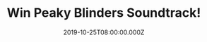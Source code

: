 ---
campaign-uuid: "c-ec5e7a4c-3429-4007-b1b1-a11b03323025"
type: "Competition"
category: "Music"
date: "2019-10-25T08:00:00.000Z"
end-date: "2019-11-25T23:59:00.000Z"
disable-form: false
is_promoted: false
has_entry_page: true
title: "Win Peaky Blinders Soundtrack!"
competition-description: "<p>What is a show without a soundtrack? The best part of\
  \ the show could not be missed by anybody! That is why we are calling all Peaky\
  \ Blinders fans: we are giving away the original soundtrack album from the incredible\
  \ series Peaky Blinders. </p>\n<p>If you loved the show… get ready to have the soundtrack\
  \ on your hands. Click below for a chance to win it now.</p>\n"
hero-header: "Win Peaky Blinders Soundtrack!"
terms-confirmation: "N/A"
banner-img: "https://assets.expresslyapp.com/asset-3b4550bd-95e8-4d0c-bdfb-7027c6d8bcd5.jpg"
logo-left-href: "http://club.expressly.io"
logo-left-image: "https://assets.expresslyapp.com/asset-6f3217f1-908f-4a50-b3ba-8229c549cc75.jpg"
logo-left-title: "Expressly club"
bg-image-hero: "https://assets.expresslyapp.com/asset-6a99c69c-efbd-4ec9-a611-7448c47391b6.jpg"
bg-image-first: "https://assets.expresslyapp.com/asset-86c0477c-b112-4b16-afa1-bad90e22cec6.jpg"
section1-content: "<p>Nick Cave and The Bad Seeds, Anna Calvi, PJ Harvey… are some\
  \ of the incredible artists you could find in the original soundtrack album. Think\
  \ no more and enter the form below for a chance to win it now.</p>\n<p>Good luck!</p>\n"
entry-title: "Win Peaky Blinders Soundtrack!"
entry-content: "<p>Enter the draw to win Peaky Blinders Soundtrack by completing the\
  \ form below before 23:59 on the 25th of November 2019.</p>\n"
has-winner: false
prize-description: "Peaky Blinders Soundtrack"
special-conditions: "Multiple entries are allowed up to one every day.\r\n\r\nThis\
  \ competition is also available on: http://aaa.nme.com/competitons/peaky-blinders-soundtrack-giveaway"
country-restrictions:
- "GB"
---
